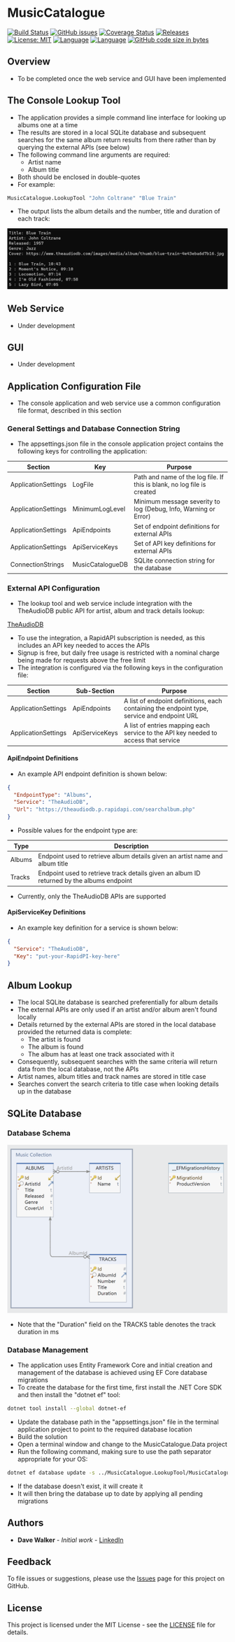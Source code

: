 # MusicCatalogue

[![Build Status](https://github.com/davewalker5/MusicCatalogue/workflows/.NET%20Core%20CI%20Build/badge.svg)](https://github.com/davewalker5/MusicCatalogue/actions)
[![GitHub issues](https://img.shields.io/github/issues/davewalker5/MusicCatalogue)](https://github.com/davewalker5/MusicCatalogue/issues)
[![Coverage Status](https://coveralls.io/repos/github/davewalker5/MusicCatalogue/badge.svg?branch=main)](https://coveralls.io/github/davewalker5/MusicCatalogue?branch=main)
[![Releases](https://img.shields.io/github/v/release/davewalker5/MusicCatalogue.svg?include_prereleases)](https://github.com/davewalker5/MusicCatalogue/releases)
[![License: MIT](https://img.shields.io/badge/License-MIT-blue.svg)](https://github.com/davewalker5/MusicCatalogue/blob/master/LICENSE)
[![Language](https://img.shields.io/badge/language-c%23-blue.svg)](https://github.com/davewalker5/MusicCatalogue/)
[![Language](https://img.shields.io/badge/database-SQLite-blue.svg)](https://github.com/davewalker5/MusicCatalogue/)
[![GitHub code size in bytes](https://img.shields.io/github/languages/code-size/davewalker5/MusicCatalogue)](https://github.com/davewalker5/MusicCatalogue/)

## Overview

- To be completed once the web service and GUI have been implemented

## The Console Lookup Tool

- The application provides a simple command line interface for looking up albums one at a time
- The results are stored in a local SQLite database and subsequent searches for the same album return results from there rather than by querying the external APIs (see below)
- The following command line arguments are required:
  - Artist name
  - Album title
- Both should be enclosed in double-quotes
- For example:

```bash
MusicCatalogue.LookupTool "John Coltrane" "Blue Train"
```

- The output lists the album details and the number, title and duration of each track:

![Console Lookup Tool](diagrams/lookup-tool.png)

## Web Service

- Under development

## GUI

- Under development

## Application Configuration File

- The console application and web service use a common configuration file format, described in this section

### General Settings and Database Connection String

- The appsettings.json file in the console application project contains the following keys for controlling the application:

| Section             | Key              | Purpose                                                                 |
| ------------------- | ---------------- | ----------------------------------------------------------------------- |
| ApplicationSettings | LogFile          | Path and name of the log file. If this is blank, no log file is created |
| ApplicationSettings | MinimumLogLevel  | Minimum message severity to log (Debug, Info, Warning or Error)         |
| ApplicationSettings | ApiEndpoints     | Set of endpoint definitions for external APIs                           |
| ApplicationSettings | ApiServiceKeys   | Set of API key definitions for external APIs                            |
| ConnectionStrings   | MusicCatalogueDB | SQLite connection string for the database                               |

### External API Configuration

- The lookup tool and web service include integration with the TheAudioDB public API for artist, album and track details lookup:

[TheAudioDB](https://rapidapi.com/theaudiodb/api/theaudiodb)

- To use the integration, a RapidAPI subscription is needed, as this includes an API key needed to acces the APIs
- Signup is free, but daily free usage is restricted with a nominal charge being made for requests above the free limit
- The integration is configured via the following keys in the configuration file:

| Section             | Sub-Section    | Purpose                                                                                     |
| ------------------- | -------------- | ------------------------------------------------------------------------------------------- |
| ApplicationSettings | ApiEndpoints   | A list of endpoint definitions, each containing the endpoint type, service and endpoint URL |
| ApplicationSettings | ApiServiceKeys | A list of entries mapping each service to the API key needed to access that service         |

#### ApiEndpoint Definitions

- An example API endpoint definition is shown below:

```json
{
  "EndpointType": "Albums",
  "Service": "TheAudioDB",
  "Url": "https://theaudiodb.p.rapidapi.com/searchalbum.php"
}
```

- Possible values for the endpoint type are:

| Type   | Description                                                                               |
| ------ | ----------------------------------------------------------------------------------------- |
| Albums | Endpoint used to retrieve album details given an artist name and album title              |
| Tracks | Endpoint used to retrieve track details given an album ID returned by the albums endpoint |

- Currently, only the TheAudioDB APIs are supported

#### ApiServiceKey Definitions

- An example key definition for a service is shown below:

```json
{
  "Service": "TheAudioDB",
  "Key": "put-your-RapidPI-key-here"
}
```

## Album Lookup

- The local SQLite database is searched preferentially for album details
- The external APIs are only used if an artist and/or album aren't found locally
- Details returned by the external APIs are stored in the local database provided the returned data is complete:
  - The artist is found
  - The album is found
  - The album has at least one track associated with it
- Consequently, subsequent searches with the same criteria will return data from the local database, not the APIs
- Artist names, album titles and track names are stored in title case
- Searches convert the search criteria to title case when looking details up in the database

## SQLite Database

### Database Schema

![Database Schema](diagrams/database-schema.png)

- Note that the "Duration" field on the TRACKS table denotes the track duration in ms

### Database Management

- The application uses Entity Framework Core and initial creation and management of the database is achieved using EF Core database migrations
- To create the database for the first time, first install the .NET Core SDK and then install the "dotnet ef" tool:

```bash
dotnet tool install --global dotnet-ef
```

- Update the database path in the "appsettings.json" file in the terminal application project to point to the required database location
- Build the solution
- Open a terminal window and change to the MusicCatalogue.Data project
- Run the following command, making sure to use the path separator appropriate for your OS:

```bash
dotnet ef database update -s ../MusicCatalogue.LookupTool/MusicCatalogue.LookupTool.csproj
```

- If the database doesn't exist, it will create it
- It will then bring the database up to date by applying all pending migrations

## Authors

- **Dave Walker** - _Initial work_ - [LinkedIn](https://www.linkedin.com/in/davewalker5/)

## Feedback

To file issues or suggestions, please use the [Issues](https://github.com/davewalker5/MusicCatalogue/issues) page for this project on GitHub.

## License

This project is licensed under the MIT License - see the [LICENSE](LICENSE) file for details.
